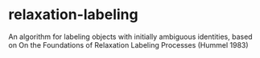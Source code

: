 # relaxation-labeling
An algorithm for labeling objects with initially ambiguous identities, based on On the Foundations of Relaxation Labeling Processes (Hummel 1983)
